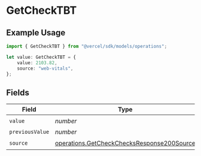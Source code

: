 # GetCheckTBT

## Example Usage

```typescript
import { GetCheckTBT } from "@vercel/sdk/models/operations";

let value: GetCheckTBT = {
    value: 2103.82,
    source: "web-vitals",
};
```

## Fields

| Field                                                                                                    | Type                                                                                                     | Required                                                                                                 | Description                                                                                              |
| -------------------------------------------------------------------------------------------------------- | -------------------------------------------------------------------------------------------------------- | -------------------------------------------------------------------------------------------------------- | -------------------------------------------------------------------------------------------------------- |
| `value`                                                                                                  | *number*                                                                                                 | :heavy_check_mark:                                                                                       | N/A                                                                                                      |
| `previousValue`                                                                                          | *number*                                                                                                 | :heavy_minus_sign:                                                                                       | N/A                                                                                                      |
| `source`                                                                                                 | [operations.GetCheckChecksResponse200Source](../../models/operations/getcheckchecksresponse200source.md) | :heavy_check_mark:                                                                                       | N/A                                                                                                      |